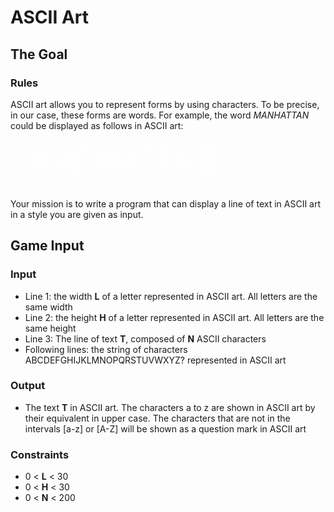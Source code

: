 # ASCII Art

## The Goal

### Rules

ASCII art allows you to represent forms by using characters. To be precise, in
our case, these forms are words. For example, the word _MANHATTAN_ could be
displayed as follows in ASCII art:

<pre style="color:#FFFFFF">
    # #  #  ### # #  #  ### ###  #  ###
    ### # # # # # # # #  #   #  # # # #
    ### ### # # ### ###  #   #  ### # #
    # # # # # # # # # #  #   #  # # # #
    # # # # # # # # # #  #   #  # # # #
</pre>

Your mission is to write a program that can display a line of text in ASCII art
in a style you are given as input.

## Game Input

### Input

-   Line 1: the width **L** of a letter represented in ASCII art. All letters
    are the same width
-   Line 2: the height **H** of a letter represented in ASCII art. All letters
    are the same height
-   Line 3: The line of text **T**, composed of **N** ASCII characters
-   Following lines: the string of characters ABCDEFGHIJKLMNOPQRSTUVWXYZ?
    represented in ASCII art

### Output

-   The text **T** in ASCII art. The characters a to z are shown in ASCII art
    by their equivalent in upper case. The characters that are not in the
    intervals [a-z] or [A-Z] will be shown as a question mark in ASCII art

### Constraints

-   0 &lt; **L** &lt; 30
-   0 &lt; **H** &lt; 30
-   0 &lt; **N** &lt; 200
